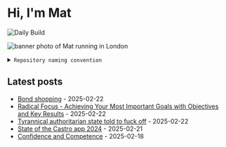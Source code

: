 # Hi, I'm Mat

![Daily Build](https://github.com/mat-0/mat-0/workflows/Daily%20Build/badge.svg)

![banner photo of Mat running in London](https://raw.githubusercontent.com/mat-0/mat-0/master/images/gh-header-image-cropped.jpg)

<details><summary><code>Repository naming convention</code></summary>
  
Repositories, where possible, are lowercase with underscores and follow the naming conventions below. 

  
- For demonstrations or proof of concepts, use the format `demo_name`.
- Boilerplate or templates are named in the format `template_name`.
  - where appropriate these are also published through GitHub pages and will be available at `username.github.io/repo_name`.
- WordPress-related content (mostly plugins) are prefixed with `wp_`.
- Twitter bots are prefixed with `bot_`.
- Standard repositories are named as they are, sometimes this might be a domain name e.g. `thechels.uk`.
</details>

## Latest posts

<!-- blog starts -->
- [Bond shopping](https://thechels.uk/bond-shopping) - 2025-02-22
- [Radical Focus - Achieving Your Most Important Goals with Objectives and Key Results](https://thechels.uk/radical-focus) - 2025-02-22
- [Tyrannical authoritarian state told to fuck off](https://thechels.uk/tyrannical-authoritarian-state) - 2025-02-22
- [State of the Castro app 2024](https://thechels.uk/catro-year-end) - 2025-02-21
- [Confidence and Competence](https://thechels.uk/confidence-and-competence) - 2025-02-18
<!-- blog ends -->
